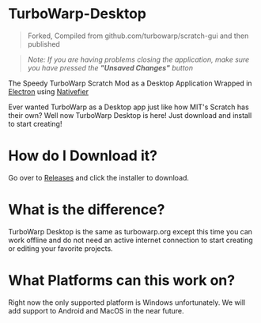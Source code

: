 # TurboWarp-Desktop
> Forked, Compiled from github.com/turbowarp/scratch-gui and then published

> _Note: If you are having problems closing the application, make sure you have pressed the **"Unsaved Changes"** button_

The Speedy TurboWarp Scratch Mod as a Desktop Application Wrapped in [Electron][2] using [Nativefier][3]

Ever wanted TurboWarp as a Desktop app just like how MIT's Scratch has their own? Well now TurboWarp Desktop is here!
Just download and install to start creating!

# How do I Download it?

Go over to [Releases][1] and click the installer to download.

# What is the difference?

TurboWarp Desktop is the same as turbowarp.org except this time you can work offline and do not 
need an active internet connection to start creating or editing your favorite projects.

# What Platforms can this work on?

Right now the only supported platform is Windows unfortunately.
We will add support to Android and MacOS in the near future.

[1]: http://github.com/AlexDev404/TurboWarp-Desktop/releases/
[2]: http://electronjs.org
[3]: http://github.com/jiahaog/nativefier
